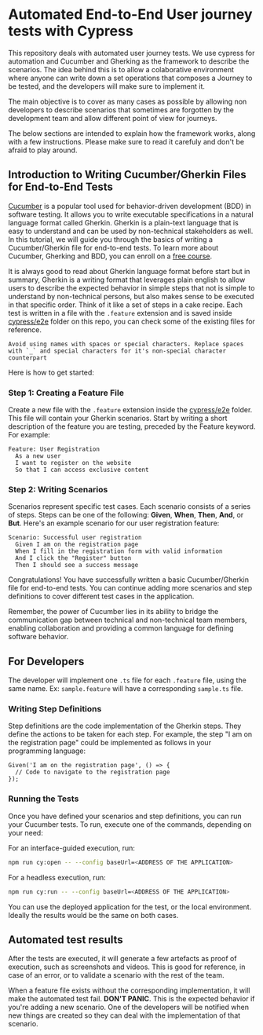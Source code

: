 # Automated End-to-End User journey tests with Cypress

This repository deals with automated user journey tests. We use cypress for automation and Cucumber and Gherking as the framework to describe the scenarios.
The idea behind this is to allow a colaborative environment where anyone can write down a set operations that composes a Journey to be tested, and the developers will make sure to implement it.

The main objective is to cover as many cases as possible by allowing non developers to describe scenarios that sometimes are forgotten by the development team and allow different point of view for journeys.

The below sections are intended to explain how the framework works, along with a few instructions. Please make sure to read it carefuly and don't be afraid to play around.

## Introduction to Writing Cucumber/Gherkin Files for End-to-End Tests

[Cucumber](https://cucumber.io/) is a popular tool used for behavior-driven development (BDD) in software testing. It allows you to write executable specifications in a natural language format called Gherkin. Gherkin is a plain-text language that is easy to understand and can be used by non-technical stakeholders as well. In this tutorial, we will guide you through the basics of writing a Cucumber/Gherkin file for end-to-end tests. To learn more about Cucumber, Gherking and BDD, you can enroll on a [free course](https://school.cucumber.io/courses/bdd-overview-for-business-analysts-and-product-owners).

It is always good to read about Gherkin language format before start but in summary, Gherkin is a writing format that leverages plain english to allow users to describe the expected behavior in simple steps that not is simple to understand by non-technical persons, but also makes sense to be executed in that specific order. Think of it like a set of steps in a cake recipe. Each test is written in a file with the `.feature` extension and is saved inside [cypress/e2e](cypress/e2e) folder on this repo, you can check some of the existing files for reference. 

    Avoid using names with spaces or special characters. Replace spaces with `_` and special characters for it's non-special character counterpart

Here is how to get started:

### Step 1: Creating a Feature File

Create a new file with the `.feature` extension inside the [cypress/e2e](cypress/e2e) folder. This file will contain your Gherkin scenarios. Start by writing a short description of the feature you are testing, preceded by the Feature keyword. For example:

```gherkin
Feature: User Registration
  As a new user
  I want to register on the website
  So that I can access exclusive content
```

### Step 2: Writing Scenarios

Scenarios represent specific test cases. Each scenario consists of a series of steps. Steps can be one of the following: **Given**, **When**, **Then**, **And**, or **But**. Here's an example scenario for our user registration feature:

```gherkin
Scenario: Successful user registration
  Given I am on the registration page
  When I fill in the registration form with valid information
  And I click the "Register" button
  Then I should see a success message
```

Congratulations! You have successfully written a basic Cucumber/Gherkin file for end-to-end tests. You can continue adding more scenarios and step definitions to cover different test cases in the application.

Remember, the power of Cucumber lies in its ability to bridge the communication gap between technical and non-technical team members, enabling collaboration and providing a common language for defining software behavior.


## For Developers

The developer will implement one `.ts` file for each `.feature` file, using the same name. Ex: `sample.feature` will have a corresponding `sample.ts` file.

### Writing Step Definitions

Step definitions are the code implementation of the Gherkin steps. They define the actions to be taken for each step. For example, the step "I am on the registration page" could be implemented as follows in your programming language:

```gherkin
Given('I am on the registration page', () => {
  // Code to navigate to the registration page
});
```

### Running the Tests

Once you have defined your scenarios and step definitions, you can run your Cucumber tests. To run, execute one of the commands, depending on your need:

For an interface-guided execution, run:

```bash
npm run cy:open -- --config baseUrl=<ADDRESS OF THE APPLICATION>
```

For a headless execution, run:

```bash
npm run cy:run -- --config baseUrl=<ADDRESS OF THE APPLICATION>
```

You can use the deployed application for the test, or the local environment. Ideally the results would be the same on both cases.

## Automated test results

After the tests are executed, it will generate a few artefacts as proof of execution, such as screenshots and videos. This is good for reference, in case of an error, or to validate a scenario with the rest of the team.

When a feature file exists without the corresponding implementation, it will make the automated test fail. **DON'T PANIC**. This is the expected behavior if you're adding a new scenario. One of the developers will be notified when new things are created so they can deal with the implementation of that scenario.